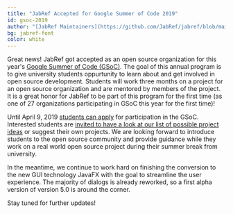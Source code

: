 ```yaml
---
title: "JabRef Accepted for Google Summer of Code 2019"
id: gsoc-2019
author: "[JabRef Maintainers](https://github.com/JabRef/jabref/blob/main/MAINTAINERS)"
bg: jabref-font
color: white
---
```


Great news! JabRef got accepted as an open source organization for this year's [Google Summer of Code (GSoC)](https://summerofcode.withgoogle.com/).
The goal of this annual program is to give university students oppurtunity to learn about and get involved in open source development.
Students will work three months on a project for an open source organization and are mentored by members of the project.
It is a great honor for JabRef to be part of this program for the first time (as one of 27 organizations participating in GSoC this year for the first time)!

Until April 9, 2019 [students can apply](https://summerofcode.withgoogle.com/organizations/6085209989054464/) for participation in the GSoC.
Interested students are [invited to have a look at our list of possible project ideas](http://www.jabref.org/GSoC2019.html) or suggest their own projects.
We are looking forward to introduce students to the open source community and provide guidance while they work on a real world open source project during their summer break from university.

In the meantime, we continue to work hard on finishing the conversion to the new GUI technology JavaFX with the goal to streamline the user experience.
The majority of dialogs is already reworked, so a first alpha version of version 5.0 is around the corner.

Stay tuned for further updates!
